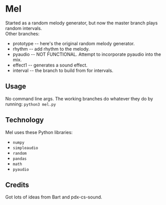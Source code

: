 # Mel  

Started as a random melody generator, but now the master branch plays random
intervals.  
Other branches:  

* prototype -- here's the original random melody generator.
* rhythm -- add rhythm to the melody.
* pyaudio -- NOT FUNCTIONAL. Attempt to incorporate pyaudio into the mix.
* effect1 -- generates a sound effect.
* interval -- the branch to build from for intervals. 
 
## Usage   

No command line args. The working branches do whatever they do by running:
`python3 mel.py`  
 
## Technology  
 
Mel uses these Python libraries:  
 
* `numpy`
* `simpleaudio`
* `random`
* `pandas`
* `math`
* `pyaudio` 
 
## Credits  

Got lots of ideas from Bart and pdx-cs-sound.  
